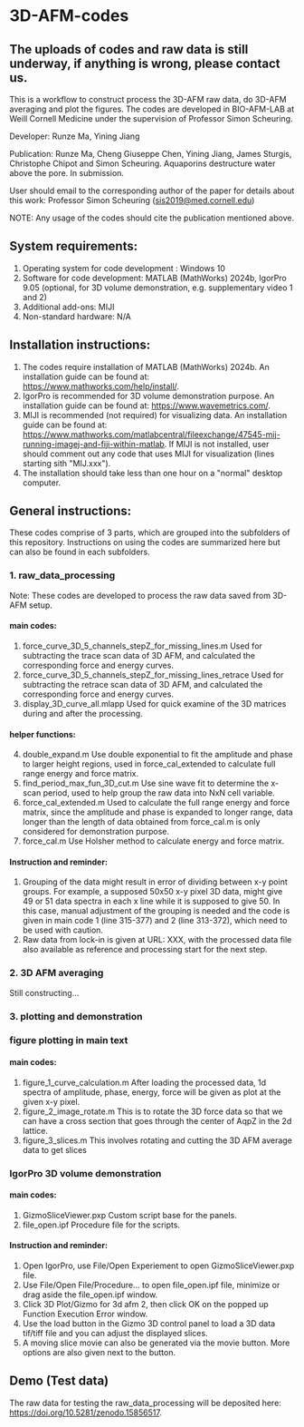 # 3D-AFM-codes
## The uploads of codes and raw data is still underway, if anything is wrong, please contact us.
This is a workflow to construct process the 3D-AFM raw data, do 3D-AFM averaging and plot the figures. The codes are developed in BIO-AFM-LAB at Weill Cornell Medicine under the supervision of Professor Simon Scheuring.

Developer: Runze Ma, Yining Jiang

Publication: Runze Ma, Cheng Giuseppe Chen, Yining Jiang, James Sturgis, Christophe Chipot and Simon Scheuring. Aquaporins destructure water above the pore. In submission.

User should email to the corresponding author of the paper for details about this work: Professor Simon Scheuring (sis2019@med.cornell.edu)

NOTE: Any usage of the codes should cite the publication mentioned above.

## System requirements:
1. Operating system for code development : Windows 10
2. Software for code development: MATLAB (MathWorks) 2024b, IgorPro 9.05 (optional, for 3D volume demonstration, e.g. supplementary video 1 and 2)
3. Additional add-ons: MIJI
4. Non-standard hardware: N/A

## Installation instructions: 
1. The codes require installation of MATLAB (MathWorks) 2024b. An installation guide can be found at: https://www.mathworks.com/help/install/.
2. IgorPro is recommended for 3D volume demonstration purpose. An installation guide can be found at: https://www.wavemetrics.com/.
3. MIJI is recommended (not required) for visualizing data. An installation guide can be found at: https://www.mathworks.com/matlabcentral/fileexchange/47545-mij-running-imagej-and-fiji-within-matlab. If MIJI is not installed, user should comment out any code that uses MIJI for visualization (lines starting sith "MIJ.xxx").
4. The installation should take less than one hour on a "normal" desktop computer.

## General instructions:
These codes comprise of 3 parts, which are grouped into the subfolders of this repository. Instructions on using the codes are summarized here but can also be found in each subfolders.
### 1. raw_data_processing 
Note: These codes are developed to process the raw data saved from 3D-AFM setup.
#### main codes:
1. force_curve_3D_5_channels_stepZ_for_missing_lines.m
   Used for subtracting the trace scan data of 3D AFM, and calculated the corresponding force and energy curves.
2. force_curve_3D_5_channels_stepZ_for_missing_lines_retrace
   Used for subtracting the retrace scan data of 3D AFM, and calculated the corresponding force and energy curves.
3. display_3D_curve_all.mlapp
   Used for quick examine of the 3D matrices during and after the processing.
#### helper functions:
4. double_expand.m
	Use double exponential to fit the amplitude and phase to larger height regions, used in force_cal_extended to calculate full range energy and force matrix.
5. find_period_max_fun_3D_cut.m
	Use sine wave fit to determine the x-scan period, used to help group the raw data into NxN cell variable.
6. force_cal_extended.m
	Used to calculate the full range energy and force matrix, since the amplitude and phase is expanded to longer range, data longer than the length of data obtained from force_cal.m is only considered for demonstration purpose.
7. force_cal.m
	Use Holsher method to calculate energy and force matrix.
#### Instruction and reminder:
1. Grouping of the data might result in error of dividing between x-y point groups. For example, a supposed 50x50 x-y pixel 3D data, might give 49 or 51 data spectra in each x line while it is supposed to give 50. In this case, manual adjustment of the grouping is needed and the code is given in main code 1 (line 315-377) and 2 (line 313-372), which need to be used with caution.
2. Raw data from lock-in is given at URL: XXX, with the processed data file also available as reference and processing start for the next step.


### 2. 3D AFM averaging
Still constructing...


### 3. plotting and demonstration
### figure plotting in main text
#### main codes:
1. figure_1_curve_calculation.m
	After loading the processed data, 1d spectra of amplitude, phase, energy, force will be given as plot at the given x-y pixel.
2. figure_2_image_rotate.m
	This is to rotate the 3D force data so that we can have a cross section that goes through the center of AqpZ in the 2d lattice.
3. figure_3_slices.m
	This involves rotating and cutting the 3D AFM average data to get slices 

### IgorPro 3D volume demonstration
#### main codes:
1. GizmoSliceViewer.pxp
	Custom script base for the panels.
2. file_open.ipf
	Procedure file for the scripts.
#### Instruction and reminder:
1. Open IgorPro, use File/Open Experiement to open GizmoSliceViewer.pxp file.
2. Use File/Open File/Procedure... to open file_open.ipf file, minimize or drag aside the file_open.ipf window.
3. Click 3D Plot/Gizmo for 3d afm 2, then click OK on the popped up Function Execution Error window.
4. Use the load button in the Gizmo 3D control panel to load a 3D data tif/tiff file and you can adjust the displayed slices.
5. A moving slice movie can also be generated via the movie button. More options are also given next to the button.


## Demo (Test data)
The raw data for testing the raw_data_processing will be deposited here: https://doi.org/10.5281/zenodo.15856517.